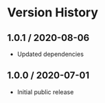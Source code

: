# Version History

## 1.0.1 / 2020-08-06

- Updated dependencies

## 1.0.0 / 2020-07-01

- Initial public release
